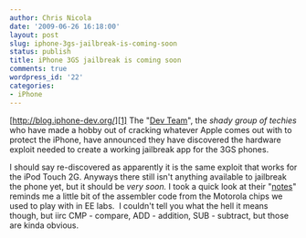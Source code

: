 ```yaml
---
author: Chris Nicola
date: '2009-06-26 16:18:00'
layout: post
slug: iphone-3gs-jailbreak-is-coming-soon
status: publish
title: iPhone 3GS jailbreak is coming soon
comments: true
wordpress_id: '22'
categories:
- iPhone
---
```


[http://blog.iphone-dev.org/][1] The "[Dev Team][1]", the _shady group of techies_ who have made a hobby out of cracking whatever Apple comes out with to protect the iPhone, have announced they have discovered the hardware exploit needed to create a working jailbreak app for the 3GS phones.  

I should say re-discovered as apparently it is the same exploit that works for the iPod Touch 2G. Anyways there still isn't anything available to jailbreak the phone yet, but it should be _very soon._ I took a quick look at their "[notes][2]" reminds me a little bit of the assembler code from the Motorola chips we used to play with in EE labs.  I couldn't tell you what the hell it means though, but iirc CMP - compare, ADD - addition, SUB - subtract, but those are kinda obvious. 

   [1]: http://blog.iphone-dev.org/
   [2]: http://iphwn.org/24kpwnliveson.txt

